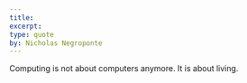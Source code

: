 ```yaml
---
title:
excerpt:
type: quote
by: Nicholas Negroponte
---
```


Computing is not about computers anymore. It is about living.